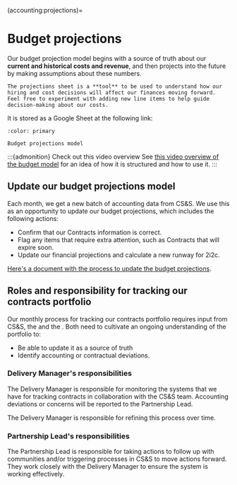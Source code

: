 (accounting:projections)=
# Budget projections

Our budget projection model begins with a source of truth about our **current and historical costs and revenue**, and then projects into the future by making assumptions about these numbers.

```{admonition} Feel free to edit and experiment
The projections sheet is a **tool** to be used to understand how our hiring and cost decisions will affect our finances moving forward.
Feel free to experiment with adding new line items to help guide decision-making about our costs.
```

It is stored as a Google Sheet at the following link:

```{button-link} https://docs.google.com/spreadsheets/d/1zDO_kqnJ1PH3GWOMks5E_1oIpoAJgseWhj3oCohUVZk/edit#gid=929955044
:color: primary

Budget projections model
```

:::{admonition} Check out this video overview
See [this video overview of the budget model](https://drive.google.com/file/d/1acDkO3jWifNtDl2LDkD37lKHtnjRf_jC/view?usp=drive_link) for an idea of how it is structured and how to use it.
:::

## Update our budget projections model

Each month, we get a new batch of accounting data from CS&S.
We use this as an opportunity to update our budget projections, which includes the following actions:

- Confirm that our Contracts information is correct.
- Flag any items that require extra attention, such as Contracts that will expire soon.
- Update our financial projections and calculate a new runway for 2i2c.

[Here's a document with the process to update the budget projections](https://docs.google.com/document/d/1iG2USbvccMGeobKpH52j37LZpmeNASKedJrb0mX8R8Y/edit?usp=sharing).

## Roles and responsibility for tracking our contracts portfolio

Our monthly process for tracking our contracts portfolio requires input from CS&S, the [](#role:delivery-manager) and the [](#role:partnerships-lead).
Both need to cultivate an ongoing understanding of the portfolio to:

- Be able to update it as a source of truth
- Identify accounting or contractual deviations.

### Delivery Manager's responsibilities

The Delivery Manager is responsible for monitoring the systems that we have for tracking contracts in collaboration with the CS&S team. 
Accounting deviations or concerns will be reported to the Partnership Lead.

The Delivery Manager is responsible for refining this process over time.

### Partnership Lead's responsibilities

The Partnership Lead is responsible for taking actions to follow up with communities and/or triggering processes in CS&S to move actions forward. They work closely with the Delivery Manager to ensure the system is working effectively.

